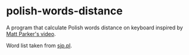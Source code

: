 # polish-words-distance

A program that calculate Polish words distance on keyboard inspired by [Matt Parker's video](https://www.youtube.com/watch?v=Mf2H9WZSIyw).

Word list taken from [sjp.pl](https://sjp.pl/sl/growy/).